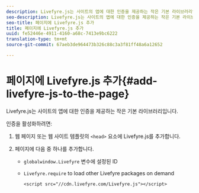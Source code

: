 ```yaml
---
description: Livefyre.js는 사이트의 앱에 대한 인증을 제공하는 작은 기본 라이브러리입니다.
seo-description: Livefyre.js는 사이트의 앱에 대한 인증을 제공하는 작은 기본 라이브러리입니다.
seo-title: 페이지에 Livefyre.js 추가
title: 페이지에 Livefyre.js 추가
uuid: fe52446e-4911-4160-a68c-7413e9bc6222
translation-type: tm+mt
source-git-commit: 67aeb3de964473b326c88c3a3f81ff48a6a12652

---
```



# 페이지에 Livefyre.js 추가{#add-livefyre-js-to-the-page}

Livefyre.js는 사이트의 앱에 대한 인증을 제공하는 작은 기본 라이브러리입니다.

인증을 활성화하려면:

1. 웹 페이지 또는 웹 사이트 템플릿의 `<head>` 요소에 Livefyre.js를 추가합니다.
1. 페이지에 다음 중 하나를 추가합니다.

   * `globalwindow.Livefyre` 변수에 설정된 ID
   * `Livefyre.require` to load other Livefyre packages on demand

      ```
      <script src="//cdn.livefyre.com/Livefyre.js"></script>
      ```

